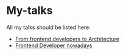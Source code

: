 # My-talks

All my talks should be listed here:
- [From frontend developers to Architecture](https://justiceforfrontend.netlify.app/#0)
- [Frontend Developer nowadays](https://docs.google.com/presentation/d/1poug18RJ8znFIiku65sqs4vn9i-JuA7pDW7Tqe7rmbU/edit?usp=sharing)
